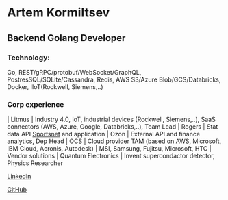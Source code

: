 # Artem Kormiltsev


## Backend Golang Developer

### Technology: 

Go, REST/gRPC/protobuf/WebSocket/GraphQL, PostresSQL/SQLite/Cassandra, Redis, AWS S3/Azure Blob/GCS/Databricks, Docker, IIoT(Rockwell, Siemens,..)

### Corp experience

| Litmus | Industry 4.0, IoT, industrial devices (Rockwell, Siemens,..), SaaS connectors (AWS, Azure, Google, Databricks,..), Team Lead
| Rogers | Stat data API [Sportsnet](https://www.sportsnet.ca/) and application
| Ozon | External API and finance analytics, Dep Head
| OCS | Cloud provider TAM (based on AWS, Microsoft, IBM Cloud, Acronis, Autodesk)
| MSI, Samsung, Fujitsu, Microsoft, HTC | Vendor solutions
| Quantum Electronics | Invent supercondactor detector, Physics Researcher


[LinkedIn]("https://www.linkedin.com/in/kormiltsev/?locale=en_US")

[GitHub]("https://github.com/kormiltsev/")
